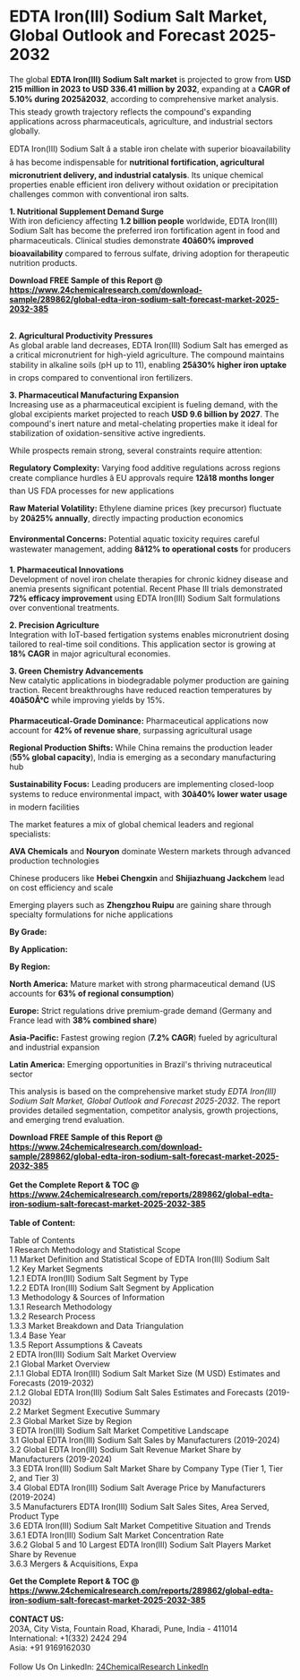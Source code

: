<h1>EDTA Iron(III) Sodium Salt Market, Global Outlook and Forecast 2025-2032</h1><p>The global <strong>EDTA Iron(III) Sodium Salt market</strong> is projected to grow from <strong>USD 215 million in 2023 to USD 336.41 million by 2032</strong>, expanding at a <strong>CAGR of 5.10% during 2025â2032</strong>, according to comprehensive market analysis. This steady growth trajectory reflects the compound's expanding applications across pharmaceuticals, agriculture, and industrial sectors globally.</p><p>EDTA Iron(III) Sodium Salt â a stable iron chelate with superior bioavailability â has become indispensable for <strong>nutritional fortification, agricultural micronutrient delivery, and industrial catalysis</strong>. Its unique chemical properties enable efficient iron delivery without oxidation or precipitation challenges common with conventional iron salts.</p><p><strong>1. Nutritional Supplement Demand Surge</strong><br>
With iron deficiency affecting <strong>1.2 billion people</strong> worldwide, EDTA Iron(III) Sodium Salt has become the preferred iron fortification agent in food and pharmaceuticals. Clinical studies demonstrate <strong>40â60% improved bioavailability</strong> compared to ferrous sulfate, driving adoption for therapeutic nutrition products.</p><div><b>Download FREE Sample of this Report @ 
            <a href="https://www.24chemicalresearch.com/download-sample/289862/global-edta-iron-sodium-salt-forecast-market-2025-2032-385">
            https://www.24chemicalresearch.com/download-sample/289862/global-edta-iron-sodium-salt-forecast-market-2025-2032-385</a></b></div><br><p><strong>2. Agricultural Productivity Pressures</strong><br>
As global arable land decreases, EDTA Iron(III) Sodium Salt has emerged as a critical micronutrient for high-yield agriculture. The compound maintains stability in alkaline soils (pH up to 11), enabling <strong>25â30% higher iron uptake</strong> in crops compared to conventional iron fertilizers.</p><p><strong>3. Pharmaceutical Manufacturing Expansion</strong><br>
Increasing use as a pharmaceutical excipient is fueling demand, with the global excipients market projected to reach <strong>USD 9.6 billion by 2027</strong>. The compound's inert nature and metal-chelating properties make it ideal for stabilization of oxidation-sensitive active ingredients.</p><p>While prospects remain strong, several constraints require attention:</p><p><strong>Regulatory Complexity:</strong> Varying food additive regulations across regions create compliance hurdles â EU approvals require <strong>12â18 months longer</strong> than US FDA processes for new applications</p><p><strong>Raw Material Volatility:</strong> Ethylene diamine prices (key precursor) fluctuate by <strong>20â25% annually</strong>, directly impacting production economics</p><p><strong>Environmental Concerns:</strong> Potential aquatic toxicity requires careful wastewater management, adding <strong>8â12% to operational costs</strong> for producers</p><p><strong>1. Pharmaceutical Innovations</strong><br>
Development of novel iron chelate therapies for chronic kidney disease and anemia presents significant potential. Recent Phase III trials demonstrated <strong>72% efficacy improvement</strong> using EDTA Iron(III) Sodium Salt formulations over conventional treatments.</p><p><strong>2. Precision Agriculture</strong><br>
Integration with IoT-based fertigation systems enables micronutrient dosing tailored to real-time soil conditions. This application sector is growing at <strong>18% CAGR</strong> in major agricultural economies.</p><p><strong>3. Green Chemistry Advancements</strong><br>
New catalytic applications in biodegradable polymer production are gaining traction. Recent breakthroughs have reduced reaction temperatures by <strong>40â50Â°C</strong> while improving yields by 15%.</p><p><strong>Pharmaceutical-Grade Dominance:</strong> Pharmaceutical applications now account for <strong>42% of revenue share</strong>, surpassing agricultural usage</p><p><strong>Regional Production Shifts:</strong> While China remains the production leader (<strong>55% global capacity</strong>), India is emerging as a secondary manufacturing hub</p><p><strong>Sustainability Focus:</strong> Leading producers are implementing closed-loop systems to reduce environmental impact, with <strong>30â40% lower water usage</strong> in modern facilities</p><p>The market features a mix of global chemical leaders and regional specialists:</p><p><strong>AVA Chemicals</strong> and <strong>Nouryon</strong> dominate Western markets through advanced production technologies</p><p>Chinese producers like <strong>Hebei Chengxin</strong> and <strong>Shijiazhuang Jackchem</strong> lead on cost efficiency and scale</p><p>Emerging players such as <strong>Zhengzhou Ruipu</strong> are gaining share through specialty formulations for niche applications</p><p><strong>By Grade:</strong></p><p><strong>By Application:</strong></p><p><strong>By Region:</strong></p><p><strong>North America:</strong> Mature market with strong pharmaceutical demand (US accounts for <strong>63% of regional consumption</strong>)</p><p><strong>Europe:</strong> Strict regulations drive premium-grade demand (Germany and France lead with <strong>38% combined share</strong>)</p><p><strong>Asia-Pacific:</strong> Fastest growing region (<strong>7.2% CAGR</strong>) fueled by agricultural and industrial expansion</p><p><strong>Latin America:</strong> Emerging opportunities in Brazil's thriving nutraceutical sector</p><p>This analysis is based on the comprehensive market study <em>EDTA Iron(III) Sodium Salt Market, Global Outlook and Forecast 2025-2032</em>. The report provides detailed segmentation, competitor analysis, growth projections, and emerging trend evaluation.</p><div><b>Download FREE Sample of this Report @ 
            <a href="https://www.24chemicalresearch.com/download-sample/289862/global-edta-iron-sodium-salt-forecast-market-2025-2032-385">
            https://www.24chemicalresearch.com/download-sample/289862/global-edta-iron-sodium-salt-forecast-market-2025-2032-385</a></b></div><br><div><b>Get the Complete Report & TOC @ 
            <a href="https://www.24chemicalresearch.com/reports/289862/global-edta-iron-sodium-salt-forecast-market-2025-2032-385">
            https://www.24chemicalresearch.com/reports/289862/global-edta-iron-sodium-salt-forecast-market-2025-2032-385</a></b></div><br>
            <b>Table of Content:</b><p>Table of Contents<br />
1 Research Methodology and Statistical Scope<br />
1.1 Market Definition and Statistical Scope of EDTA Iron(III) Sodium Salt<br />
1.2 Key Market Segments<br />
1.2.1 EDTA Iron(III) Sodium Salt Segment by Type<br />
1.2.2 EDTA Iron(III) Sodium Salt Segment by Application<br />
1.3 Methodology & Sources of Information<br />
1.3.1 Research Methodology<br />
1.3.2 Research Process<br />
1.3.3 Market Breakdown and Data Triangulation<br />
1.3.4 Base Year<br />
1.3.5 Report Assumptions & Caveats<br />
2 EDTA Iron(III) Sodium Salt Market Overview<br />
2.1 Global Market Overview<br />
2.1.1 Global EDTA Iron(III) Sodium Salt Market Size (M USD) Estimates and Forecasts (2019-2032)<br />
2.1.2 Global EDTA Iron(III) Sodium Salt Sales Estimates and Forecasts (2019-2032)<br />
2.2 Market Segment Executive Summary<br />
2.3 Global Market Size by Region<br />
3 EDTA Iron(III) Sodium Salt Market Competitive Landscape<br />
3.1 Global EDTA Iron(III) Sodium Salt Sales by Manufacturers (2019-2024)<br />
3.2 Global EDTA Iron(III) Sodium Salt Revenue Market Share by Manufacturers (2019-2024)<br />
3.3 EDTA Iron(III) Sodium Salt Market Share by Company Type (Tier 1, Tier 2, and Tier 3)<br />
3.4 Global EDTA Iron(III) Sodium Salt Average Price by Manufacturers (2019-2024)<br />
3.5 Manufacturers EDTA Iron(III) Sodium Salt Sales Sites, Area Served, Product Type<br />
3.6 EDTA Iron(III) Sodium Salt Market Competitive Situation and Trends<br />
3.6.1 EDTA Iron(III) Sodium Salt Market Concentration Rate<br />
3.6.2 Global 5 and 10 Largest EDTA Iron(III) Sodium Salt Players Market Share by Revenue<br />
3.6.3 Mergers & Acquisitions, Expa</p><div><b>Get the Complete Report & TOC @ 
            <a href="https://www.24chemicalresearch.com/reports/289862/global-edta-iron-sodium-salt-forecast-market-2025-2032-385">
            https://www.24chemicalresearch.com/reports/289862/global-edta-iron-sodium-salt-forecast-market-2025-2032-385</a></b></div><br><b>CONTACT US:</b><br>
            203A, City Vista, Fountain Road, Kharadi, Pune, India - 411014<br>
            International: +1(332) 2424 294<br>
            Asia: +91 9169162030 <br><br>
            Follow Us On LinkedIn: <a href="https://www.linkedin.com/company/24chemicalresearch/">24ChemicalResearch LinkedIn</a>